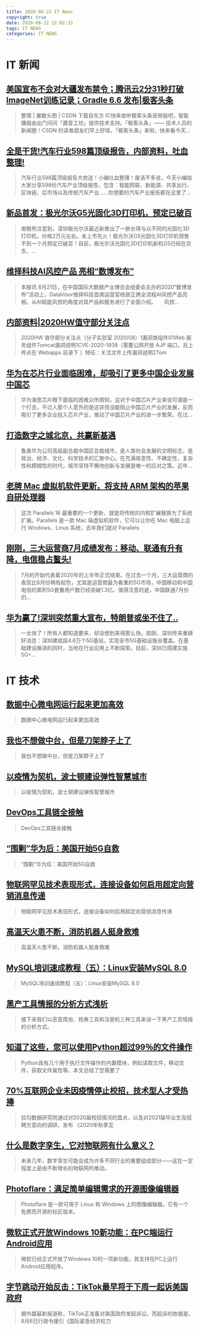```yaml
---
title: 2020-08-22 IT News
copyright: true
date: 2020-08-22 12:02:33
tags: IT NEWS
categories: IT NEWS
---
```

# IT 新闻 
 ## [美国宣布不会对大疆发布禁令；腾讯云2分31秒打破ImageNet训练记录；Gradle 6.6 发布|极客头条](http://mp.weixin.qq.com/s?src=11&timestamp=1598068805&ver=2537&signature=inRATPLfJHJ0gYEeCy4SATTWOAHa9hqByNZ2L2B2Z7ntYybCDo4WxHdmW-zsUyYOcN9S6Fi8KNxHybVLRX8E5hyPkOvQLfvFYgDcxJuw-n11wnk21yfeZtOrYFxcdkW7&new=1)
 > 整理 | 屠敏头图 | CSDN 下载自东方 IC快来收听极客头条音频版吧，智能播报由出门问问「魔音工坊」提供技术支持。「极客头条」—— 技术人员的新闻圈！CSDN 的读者朋友们早上好哇，「极客头条」来啦，快来看今天...
 ## [全是干货!汽车行业598篇顶级报告，内部资料，吐血整理!](http://mp.weixin.qq.com/s?src=11&timestamp=1598068805&ver=2537&signature=VVAoE6ikOCvN-ujaHghTj80xIQdaR*axBY6a0*486JXKe1LUxnB7R3e9eSL6i0LDnEHZ9zWTW*YDrINebQu6IKthEeNeiFarLSBCB7FBxTu3Z9kTKP9UZkf9RWIeb-lA&new=1)
 > 汽车行业598篇顶级报告大放送！小编吐血整理！废话不多说，今天小编给大家分享598份汽车产业顶级报告，包含：智能网联、新能源、共享出行、区块链、后市场以及传统汽车产业…...你想要的汽车产业报告都在这里了...
 ## [新品首发：极光尔沃G5光固化3D打印机，预定已破百](http://mp.weixin.qq.com/s?src=11&timestamp=1598068805&ver=2537&signature=tFJQoBerj7EjvJtj6JiUzLqXsFj3hsKYuaNamtmT9EKjtMltWzaU7HZjewPdV-q6GUECl5ydORoAKnjtsAlY1JX-yQqY4Dt83JK7V0XS0uXN*PhIMwKlTVCEEhCRHNGB&new=1)
 > 南极熊注意到，深圳极光尔沃最近新推出了一款长得与众不同的光固化3D打印机，价格2万元左右。未上市先火！极光尔沃G5光固化3D打印机预售不到一个月预定已破百！目前，极光尔沃光固化3D打印机新机G5已经在京东、...
 ## [维择科技AI风控产品 亮相“数博发布”](http://mp.weixin.qq.com/s?src=11&timestamp=1598068805&ver=2537&signature=twdHhY10RT8hURF518eNmXtzNKyrGQuBnIsj7lGHY7MUmcFCisZAXlNeCawhg6MH7wXqAONYI5eXUV*b2RMh-AE*SEumrUk6xc0TOmWjV2k=&new=1)
 > 本报讯 8月21日，在中国国际大数据产业博览会组委会主办的2020“数博发布”活动上，DataVisor维择科技首席运营官杨居正携全流程AI风控产品亮相，从AI赋能风控的角度对其产品和服务进行了全面介绍。　　风控...
 ## [内部资料|2020HW值守部分关注点](http://mp.weixin.qq.com/s?src=11&timestamp=1598068805&ver=2537&signature=BEah76Yq9wzSADSuya*dx8249lKTAhwqCgQk0klnUdruBAmH*mkULzFDXGpXcVzlKtuqqf8GUfPTIFDV9Vu3tUWwjSf2PLncOQ9z7VxrYVwVFY4K9tUY8o4c24LlZmYt&new=1)
 > 2020HW 值守部分关注点（分子实验室 2020/08）1漏洞类组件01Web 服务组件Tomcat漏洞说明1CVE-2020-1938（需要公网开放 AJP 端口，且上传点在 Webapps 目录下 ）特征：关注文件上传漏洞说明2Tom
 ## [华为在芯片行业面临困难，却吸引了更多中国企业发展中国芯](http://mp.weixin.qq.com/s?src=11&timestamp=1598068805&ver=2537&signature=Bp6DWLebzReVNdxu3QYQ7mxfidIn0OlPeos3Qp3ZFZ35dgjlp1XWUtcRAUMNY*TjKaCFM0cSomSh2QmOTaQp*4OK5PJrMtX62EtAW539hPt*XDwgdxPS1FoE7ZpXgyDL&new=1)
 > 华为海思芯片眼下面临的困难众所周知，这对于中国芯片产业来说可谓是一个打击，不过人那个人意外的是这非但没能阻止中国芯片产业的发展，反而吸引了更多企业投入芯片产业，推动了中国芯片产业的进一步繁荣。在过...
 ## [打造数字之城北京，共赢新基遇](http://mp.weixin.qq.com/s?src=11&timestamp=1598068805&ver=2537&signature=rdXXEBzn1rzxrZhpv*vtG2C2yfSvvnzP0t9ovmSezFzjMO7KuW1kslNR-sXpQzVuqV2RfENMFqgnUYtNVSTLDsQeRA4YzmEpGctrp69E6L4gMDqld4e1OfvjoA29ziHd&new=1)
 > 鲁勇华为公司高级副总裁中国区总裁城市，是人类社会发展的文明标志，是政治、经济、文化、科学技术的汇聚中心。在充满易变性、不确定性、复杂性和模糊性的时代，城市坚持不懈地创新与发展是唯一的应对之策。近年...
 ## [老牌 Mac 虚拟机软件更新，将支持 ARM 架构的苹果自研处理器](http://mp.weixin.qq.com/s?src=11&timestamp=1598068805&ver=2537&signature=BXfKUeJWSeY1u8rklckJW9cwpZgZel-rjC-GcCZ-2MUP2xvaZivodFBIwULqJee7yekksAP6R0OcPQgpsBqRh8Y6bNuCSt8odHyP1v6p8Ypmud8vkH4MeRoKIlNy62UA&new=1)
 > 这次 Parallels 16 最重要的一个更新，就是将传统的内核扩展替换为了系统扩展。Parallels 是一款 Mac 端虚拟机软件，它可以让你在 Mac 电脑上运行 Windows、Linus 系统，去年我们就对 Parallels
 ## [刚刚，三大运营商7月成绩发布：移动、联通有升有降，电信稳占鳌头!](http://mp.weixin.qq.com/s?src=11&timestamp=1598068805&ver=2537&signature=PIdNRxQVJaV1FzIKXvI-dj0pqy*BdRWkYstQQpqUNqtxyt7rxEF6D4PCSGvP-biKUbvVAoScCEZ8yaelEJMFfffdYosKe2mOyibwvrU*gixaKqMyjRXka2L9L-6MWjP9&new=1)
 > 7月的开始代表着2020年的上半年正式结束。在过去一个月，三大运营商的表现比6月份稍有起色，尤其是运营商最为看重的5G市场，中国移动和中国电信的累积5G套餐用户数已经突破1.3亿。值得注意的是，中国联通7月份仍...
 ## [华为赢了!深圳突然重大宣布，特朗普或坐不住了..](http://mp.weixin.qq.com/s?src=11&timestamp=1598068805&ver=2537&signature=GvwocuzHY5fHLY-42OTplb-iHEbuZRxGr07cMNLkLshXMNyvjQTILno-4isrvWW0J2MD6GwPikLSo1dkc1XC6IKInkXTZ6w2sSc8NRdFE8w79pAXBu-MweMzTujwrcL6&new=1)
 > 一太快了！所有人都知道要来，却没想到来得那么快。刚刚，深圳传来重磅好消息：深圳建成超4.6万个5G基站，实现全市5G基础设施全覆盖。在基础建设推进的同时，当地在行业应用上不断探索。目前，深圳已搭建实施5G+...
# IT 技术 
 ## [数据中心微电网运行起来更加高效](http://server.51cto.com/Datacenter-624298.htm)
 > 数据中心微电网运行起来更加高效
 ## [我也不想做中台，但是刀架脖子上了](http://developer.51cto.com/art/202008/624347.htm)
 > 我也不想做中台，但是刀架脖子上了
 ## [以疫情为契机，波士顿建设弹性智慧城市](http://www.cioage.com/art/202008/624286.htm)
 > 以疫情为契机，波士顿建设弹性智慧城市
 ## [DevOps工具链全接触](http://developer.51cto.com/art/202008/624296.htm)
 > DevOps工具链全接触
 ## [“围剿”华为后：美国开始5G自救](http://news.51cto.com/art/202008/624283.htm)
 > “围剿”华为后：美国开始5G自救
 ## [物联网罕见技术表现形式，连接设备如何启用超定向营销消息传递](http://iot.51cto.com/art/202008/624272.htm)
 > 物联网罕见技术表现形式，连接设备如何启用超定向营销消息传递
 ## [高温天火患不断，消防机器人挺身救难](http://ai.51cto.com/art/202008/624267.htm)
 > 高温天火患不断，消防机器人挺身救难
 ## [MySQL培训速成教程（五）：Linux安装MySQL 8.0](http://fellow.51cto.com/art/202007/622199.htm?qd=51ctojrzd)
 > MySQL培训速成教程（五）：Linux安装MySQL 8.0
 ## [黑产工具情报的分析方式浅析](http://netsecurity.51cto.com/art/202008/624419.htm)
 > 接下来我们以恶意爬虫、抢券工具和注册机三种工具来谈一下黑产工具情报的分析方式。
 ## [知道了这些，您可以使用Python超过99％的文件操作](http://developer.51cto.com/art/202008/624418.htm)
 > Python具有几个用于执行文件操作的内置模块，例如读取文件，移动文件，获取文件属性等。本文总结了您需要了
 ## [70%互联网企业未因疫情停止校招，技术型人才受热捧](http://news.51cto.com/art/202008/624414.htm)
 > 拉勾数据研究院通过对2020届校招情况的盘点，以及对2021届毕业生及招聘方意向的调研，发布 《2020年秋季互
 ## [什么是数字孪生，它对物联网有什么意义？](http://iot.51cto.com/art/202008/624412.htm)
 > 未来几年，数字孪生可能会成为许多不同行业的重要组成部分――这在一定程度上是由不断增长的物联网所推动。
 ## [Photoflare：满足简单编辑需求的开源图像编辑器](http://os.51cto.com/art/202008/624410.htm)
 > Photoflare 是一款可用于 Linux 和 Windows 上的图像编辑器。它有一个免费而开源的社区版本。
 ## [微软正式开放Windows 10新功能：在PC端运行Android应用](http://news.51cto.com/art/202008/624416.htm)
 > 微软已经正式开放了Windows 10的一项新功能，其支持在PC上运行Android应用程序。
 ## [字节跳动开始反击：TikTok最早将于下周一起诉美国政府](http://news.51cto.com/art/202008/624417.htm)
 > 据外媒最新报道称，TikTok正准备对美国政府发起诉讼，而起诉的依据是，8月6日行政令援引《国际紧急经济权力

    